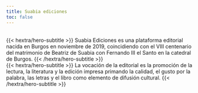 ```yaml
---
title: Suabia ediciones
toc: false
---
```

<br class="hx:sm:block hx:hidden" />
{{< hextra/hero-subtitle >}}
Suabia Ediciones es una plataforma editorial nacida en Burgos en noviembre de 2019, coincidiendo con el VIII centenario del matrimonio de Beatriz de Suabia con Fernando III el Santo en la catedral de Burgos.
{{< /hextra/hero-subtitle >}}
<br class="hx:sm:block hx:hidden" />
{{< hextra/hero-subtitle >}}
La vocación de la editorial es la promoción de la lectura, la literatura y la edición impresa primando la calidad, el gusto por la palabra, las letras y el libro como elemento de difusión cultural.
{{< /hextra/hero-subtitle >}}